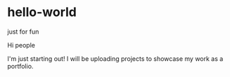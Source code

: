 # hello-world
just for fun

Hi people 

I'm just starting out! I will be uploading projects to showcase my work as a portfolio. 
